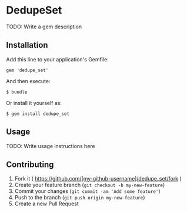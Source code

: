 # DedupeSet

TODO: Write a gem description

## Installation

Add this line to your application's Gemfile:

    gem 'dedupe_set'

And then execute:

    $ bundle

Or install it yourself as:

    $ gem install dedupe_set

## Usage

TODO: Write usage instructions here

## Contributing

1. Fork it ( https://github.com/[my-github-username]/dedupe_set/fork )
2. Create your feature branch (`git checkout -b my-new-feature`)
3. Commit your changes (`git commit -am 'Add some feature'`)
4. Push to the branch (`git push origin my-new-feature`)
5. Create a new Pull Request
